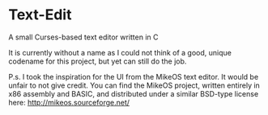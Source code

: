 # Text-Edit
A small Curses-based text editor written in C

It is currently without a name as I could not think of a good, unique codename for this project, but yet can still do the job. 

P.s. I took the inspiration for the UI from the MikeOS text editor. It would be unfair to not give credit. You can find the MikeOS project, written entirely in x86 assembly and BASIC, and distributed under a similar BSD-type license here:
http://mikeos.sourceforge.net/
